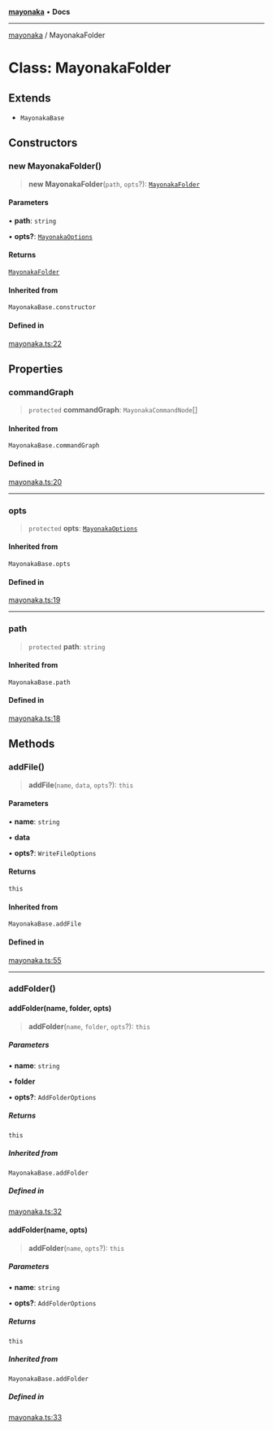 [**mayonaka**](README.md) • **Docs**

***

[mayonaka](README.md) / MayonakaFolder

# Class: MayonakaFolder

## Extends

- `MayonakaBase`

## Constructors

### new MayonakaFolder()

> **new MayonakaFolder**(`path`, `opts`?): [`MayonakaFolder`](Class.MayonakaFolder.md)

#### Parameters

• **path**: `string`

• **opts?**: [`MayonakaOptions`](TypeAlias.MayonakaOptions.md)

#### Returns

[`MayonakaFolder`](Class.MayonakaFolder.md)

#### Inherited from

`MayonakaBase.constructor`

#### Defined in

[mayonaka.ts:22](https://github.com/ragrag/mayonaka/blob/f312b51cd0f2fb638e213ba97aa230bf7c0be53a/src/mayonaka.ts#L22)

## Properties

### commandGraph

> `protected` **commandGraph**: `MayonakaCommandNode`[]

#### Inherited from

`MayonakaBase.commandGraph`

#### Defined in

[mayonaka.ts:20](https://github.com/ragrag/mayonaka/blob/f312b51cd0f2fb638e213ba97aa230bf7c0be53a/src/mayonaka.ts#L20)

***

### opts

> `protected` **opts**: [`MayonakaOptions`](TypeAlias.MayonakaOptions.md)

#### Inherited from

`MayonakaBase.opts`

#### Defined in

[mayonaka.ts:19](https://github.com/ragrag/mayonaka/blob/f312b51cd0f2fb638e213ba97aa230bf7c0be53a/src/mayonaka.ts#L19)

***

### path

> `protected` **path**: `string`

#### Inherited from

`MayonakaBase.path`

#### Defined in

[mayonaka.ts:18](https://github.com/ragrag/mayonaka/blob/f312b51cd0f2fb638e213ba97aa230bf7c0be53a/src/mayonaka.ts#L18)

## Methods

### addFile()

> **addFile**(`name`, `data`, `opts`?): `this`

#### Parameters

• **name**: `string`

• **data**

• **opts?**: `WriteFileOptions`

#### Returns

`this`

#### Inherited from

`MayonakaBase.addFile`

#### Defined in

[mayonaka.ts:55](https://github.com/ragrag/mayonaka/blob/f312b51cd0f2fb638e213ba97aa230bf7c0be53a/src/mayonaka.ts#L55)

***

### addFolder()

#### addFolder(name, folder, opts)

> **addFolder**(`name`, `folder`, `opts`?): `this`

##### Parameters

• **name**: `string`

• **folder**

• **opts?**: `AddFolderOptions`

##### Returns

`this`

##### Inherited from

`MayonakaBase.addFolder`

##### Defined in

[mayonaka.ts:32](https://github.com/ragrag/mayonaka/blob/f312b51cd0f2fb638e213ba97aa230bf7c0be53a/src/mayonaka.ts#L32)

#### addFolder(name, opts)

> **addFolder**(`name`, `opts`?): `this`

##### Parameters

• **name**: `string`

• **opts?**: `AddFolderOptions`

##### Returns

`this`

##### Inherited from

`MayonakaBase.addFolder`

##### Defined in

[mayonaka.ts:33](https://github.com/ragrag/mayonaka/blob/f312b51cd0f2fb638e213ba97aa230bf7c0be53a/src/mayonaka.ts#L33)
